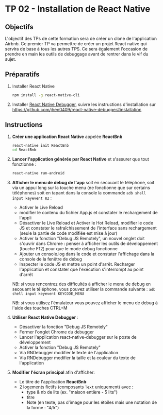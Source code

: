# TP 02 - Installation de React Native

## Objectifs
L'objectif des TPs de cette formation sera de créer un clone de l'application Airbnb. Ce premier TP va permettre de créer un projet React native qui servira de base à tous les autres TPS. Ce sera également l'occasion de prendre en main les outils de debuggage avant de rentrer dans le vif du sujet.

## Préparatifs

1. Installer React Native
    ```bash
    npm install -g react-native-cli
    ```
1. Installer [React Native Debugger](https://github.com/jhen0409/react-native-debugger), suivre les instructions d'installation sur https://github.com/jhen0409/react-native-debugger#installation


## Instructions

1. **Créer une application React Native** appelée **ReactBnb**
	```bash
	react-native init ReactBnb
	cd ReactBnb
	```
1. **Lancer l'application générée par React Native** et s'assurer que tout fonctionne :
	```bash
	react-native run-android
	```
2. **Afficher le menu de debug de l'app** soit en secouant le téléphone, soit via un appui long sur la touche menu (ne fonctionne que sur certains téléphones) soit en tapant dans la console la commande `adb shell input keyevent 82` :
    + Activer le Live Reload
    + modifier le contenu du fichier App.js et constater le rechargement de l'appli
	+ Désactiver le Live Reload et Activer le Hot Reload, modifier le code JS et constater  le rafraîchissement de l'interface sans rechargement (seule la partie de code modifiée est mise à jour)
    + Activer la fonction "Debug JS Remotely", un nouvel onglet doit s'ouvrir dans Chrome : penser à afficher les outils de développement (touche F12) pour que le mode debug fonctionne
    + Ajouter un console.log dans le code et constater l'affichage dans la console de la fenêtre de debug
    + Inspecter le code JS et mettre un point d'arrêt. Recharger l'application et constater que l'exécution s'interrompt au point d'arrêt

	NB: si vous rencontrez des difficultés à afficher le menu de debug en secouant le téléphone, vous pouvez utiliser la commande suivante :
		```
		adb shell input keyevent KEYCODE_MENU
		```

	NB: si vous utilisez l'émulateur vous pouvez afficher le menu de debug à l'aide des touches CTRL+M

3. **Utiliser React Native Debugger** :
 	+ Désactiver la fonction "Debug JS Remotely"
 	+ Fermer l'onglet Chrome du debugger
    + Lancer l'application react-native-debugger sur le poste de développement
    + Activer la fonction "Debug JS Remotely"
    + Via RNDebugger modifier le texte de l'application
    + Via RNDebugger modifier la taille et la couleur du texte de l'application
2. **Modifier l'écran principal** afin d'afficher:
    - Le titre de l'application **ReactBnb**
    - 2 logements fictifs (composants `Text` uniquement) avec :
        + type & nb de lits (ex. "maison entière -  5 lits")
        + titre
        + Note (en texte, pas d'image pour les étoiles mais une notation de la forme : "4/5")